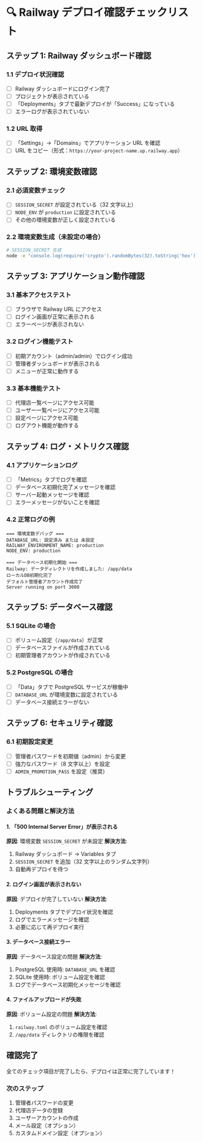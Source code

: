 # 🔍 Railway デプロイ確認チェックリスト

## ステップ 1: Railway ダッシュボード確認

### 1.1 デプロイ状況確認

- [ ] Railway ダッシュボードにログイン完了
- [ ] プロジェクトが表示されている
- [ ] 「Deployments」タブで最新デプロイが「Success」になっている
- [ ] エラーログが表示されていない

### 1.2 URL 取得

- [ ] 「Settings」→「Domains」でアプリケーション URL を確認
- [ ] URL をコピー（形式：`https://your-project-name.up.railway.app`）

## ステップ 2: 環境変数確認

### 2.1 必須変数チェック

- [ ] `SESSION_SECRET` が設定されている（32 文字以上）
- [ ] `NODE_ENV` が `production` に設定されている
- [ ] その他の環境変数が正しく設定されている

### 2.2 環境変数生成（未設定の場合）

```bash
# SESSION_SECRET 生成
node -e "console.log(require('crypto').randomBytes(32).toString('hex'))"
```

## ステップ 3: アプリケーション動作確認

### 3.1 基本アクセステスト

- [ ] ブラウザで Railway URL にアクセス
- [ ] ログイン画面が正常に表示される
- [ ] エラーページが表示されない

### 3.2 ログイン機能テスト

- [ ] 初期アカウント（admin/admin）でログイン成功
- [ ] 管理者ダッシュボードが表示される
- [ ] メニューが正常に動作する

### 3.3 基本機能テスト

- [ ] 代理店一覧ページにアクセス可能
- [ ] ユーザー一覧ページにアクセス可能
- [ ] 設定ページにアクセス可能
- [ ] ログアウト機能が動作する

## ステップ 4: ログ・メトリクス確認

### 4.1 アプリケーションログ

- [ ] 「Metrics」タブでログを確認
- [ ] データベース初期化完了メッセージを確認
- [ ] サーバー起動メッセージを確認
- [ ] エラーメッセージがないことを確認

### 4.2 正常ログの例

```
=== 環境変数デバッグ ===
DATABASE_URL: 設定済み または 未設定
RAILWAY_ENVIRONMENT_NAME: production
NODE_ENV: production

=== データベース初期化開始 ===
Railway: データディレクトリを作成しました: /app/data
ローカルDB初期化完了
デフォルト管理者アカウント作成完了
Server running on port 3000
```

## ステップ 5: データベース確認

### 5.1 SQLite の場合

- [ ] ボリューム設定（`/app/data`）が正常
- [ ] データベースファイルが作成されている
- [ ] 初期管理者アカウントが作成されている

### 5.2 PostgreSQL の場合

- [ ] 「Data」タブで PostgreSQL サービスが稼働中
- [ ] `DATABASE_URL` が環境変数に設定されている
- [ ] データベース接続エラーがない

## ステップ 6: セキュリティ確認

### 6.1 初期設定変更

- [ ] 管理者パスワードを初期値（admin）から変更
- [ ] 強力なパスワード（8 文字以上）を設定
- [ ] `ADMIN_PROMOTION_PASS` を設定（推奨）

## トラブルシューティング

### よくある問題と解決方法

#### 1. 「500 Internal Server Error」が表示される

**原因**: 環境変数 `SESSION_SECRET` が未設定
**解決方法**:

1. Railway ダッシュボード → Variables タブ
2. `SESSION_SECRET` を追加（32 文字以上のランダム文字列）
3. 自動再デプロイを待つ

#### 2. ログイン画面が表示されない

**原因**: デプロイが完了していない
**解決方法**:

1. Deployments タブでデプロイ状況を確認
2. ログでエラーメッセージを確認
3. 必要に応じて再デプロイ実行

#### 3. データベース接続エラー

**原因**: データベース設定の問題
**解決方法**:

1. PostgreSQL 使用時: `DATABASE_URL` を確認
2. SQLite 使用時: ボリューム設定を確認
3. ログでデータベース初期化メッセージを確認

#### 4. ファイルアップロードが失敗

**原因**: ボリューム設定の問題
**解決方法**:

1. `railway.toml` のボリューム設定を確認
2. `/app/data` ディレクトリの権限を確認

## 確認完了

全てのチェック項目が完了したら、デプロイは正常に完了しています！

### 次のステップ

1. 管理者パスワードの変更
2. 代理店データの登録
3. ユーザーアカウントの作成
4. メール設定（オプション）
5. カスタムドメイン設定（オプション）
